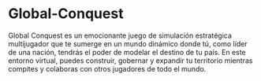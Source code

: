 # Global-Conquest
Global Conquest es un emocionante juego de simulación estratégica multijugador que te sumerge en un mundo dinámico donde tú, como líder de una nación, tendrás el poder de modelar el destino de tu país. En este entorno virtual, puedes construir, gobernar y expandir tu territorio mientras compites y colaboras con otros jugadores de todo el mundo.

